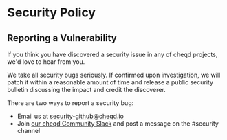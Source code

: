 # Security Policy

## Reporting a Vulnerability

If you think you have discovered a security issue in any of cheqd projects, we'd love to hear from you.

We take all security bugs seriously. If confirmed upon investigation, we will patch it within a reasonable amount of time and release a public security bulletin discussing the impact and credit the discoverer.

There are two ways to report a security bug:

- Email us at [security-github@cheqd.io](mailto:security-github@cheqd.io)
- Join [our cheqd Community Slack](http://cheqd.link/join-cheqd-slack) and post a message on the #security channel
